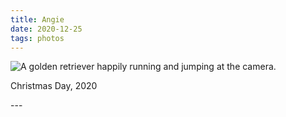 ```yaml
---
title: Angie
date: 2020-12-25
tags: photos
---
```

<p><img src="/assets/images/20201225_094711.jpg" alt="A golden retriever happily running and jumping at the camera." /></p>
<p>Christmas Day, 2020</p>
---
